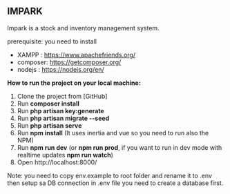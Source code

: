## IMPARK 

Impark is a stock and inventory management system.

prerequisite:
you need to install 
* XAMPP   : https://www.apachefriends.org/
* composer: https://getcomposer.org/
* nodejs  : https://nodejs.org/en/

**How to run the project on your local machine:**
1. Clone the project from [GitHub]
2. Run **composer install**
3. Run **php artisan key:generate**
4. Run **php artisan migrate --seed**
5. Run **php artisan serve**
6. Run **npm install** (It uses inertia and vue so you need to run also the NPM)
7. Run **npm run dev** (or **npm run prod**, if you want to run in dev mode with realtime updates **npm run watch**)
8. Open http://localhost:8000/

Note: you need to copy env.example to root folder and rename it to .env
then setup sa DB connection in .env file
you need to create a database first.

